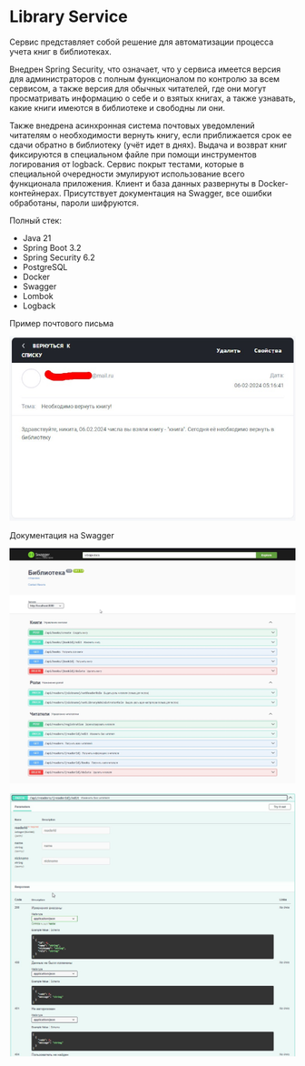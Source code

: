 # Library Service

Сервис представляет собой решение для автоматизации процесса учета книг в библиотеках.

Внедрен Spring Security, что означает, что у сервиса имеется версия для администраторов с полным функционалом 
по контролю за всем сервисом, а также версия для обычных читателей, где они могут просматривать информацию о себе 
и о взятых книгах, а также узнавать, какие книги имеются в библиотеке и свободны ли они.

Также внедрена асинхронная система почтовых уведомлений читателям о необходимости вернуть книгу, 
если приближается срок ее сдачи обратно в библиотеку (учёт идет в днях). Выдача и возврат книг фиксируются 
в специальном файле при помощи инструментов логирования от logback. 
Сервис покрыт тестами, которые в специальной очередности эмулируют использование всего функционала приложения.
Клиент и база данных развернуты в Docker-контейнерах. Присутствует документация на Swagger, все ошибки обработаны, 
пароли шифруются.

Полный стек:
* Java 21
* Spring Boot 3.2
* Spring Security 6.2
* PostgreSQL
* Docker
* Swagger
* Lombok
* Logback

Пример почтового письма

![screen3.jpg](src%2Fmain%2Fresources%2Fimgs%2Fscreen3.jpg)

Документация на Swagger

![screen.jpg](src%2Fmain%2Fresources%2Fimgs%2Fscreen.jpg)

![screen2.jpg](src%2Fmain%2Fresources%2Fimgs%2Fscreen2.jpg)